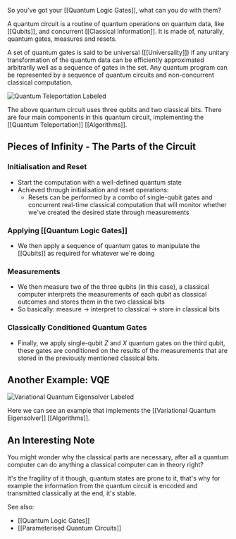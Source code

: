 So you've got your [[Quantum Logic Gates]], what can you do with them?

A quantum circuit is a routine of quantum operations on quantum data, like [[Qubits]], and concurrent [[Classical Information]]. It is made of, naturally, quantum gates, measures and resets. 

A set of quantum gates is said to be universal ([[Universality]]) if any unitary transformation of the quantum data can be efficiently approximated arbitrarily well as a sequence of gates in the set. Any quantum program can be represented by a sequence of quantum circuits and non-concurrent classical computation.


![Quantum Teleportation Labeled](https://qiskit.org/textbook/ch-algorithms/images/teleportation_labelled.svg)

The above quantum circuit uses three qubits and two classical bits. There are four main components in this quantum circuit, implementing the [[Quantum Teleportation]] [[Algorithms]].

## Pieces of Infinity - The Parts of the Circuit

### Initialisation and Reset
- Start the computation with a well-defined quantum state
- Achieved through initialisation and reset operations:
	- Resets can be performed by a combo of single-qubit gates and concurrent real-time classical computation that will monitor whether we've created the desired state through measurements

### Applying [[Quantum Logic Gates]]
- We then apply a sequence of quantum gates to manipulate the [[Qubits]] as required for whatever we're doing

### Measurements
- We then measure two of the three qubits (in this case), a classical computer interprets the measurements of each qubit as classical outcomes and stores them in the two classical bits
- So basically: measure -> interpret to classical -> store in classical bits

### Classically Conditioned Quantum Gates
- Finally, we apply single-qubit $Z$ and $X$ quantum gates on the third qubit, these gates are conditioned on the results of the measurements that are stored in the previously mentioned classical bits.

## Another Example: VQE

![Variational Quantum Eigensolver Labeled](https://qiskit.org/textbook/ch-algorithms/images/vqe-labeled.png)

Here we can see an example that implements the [[Variational Quantum Eigensolver]] [[Algorithms]].

## An Interesting Note

You might wonder why the classical parts are necessary, after all a quantum computer can do anything a classical computer can in theory right? 

It's the fragility of it though, quantum states are prone to it, that's why for example the information from the quantum circuit is encoded and transmitted classically at the end, it's stable.

See also:
- [[Quantum Logic Gates]]
- [[Parameterised Quantum Circuits]]
